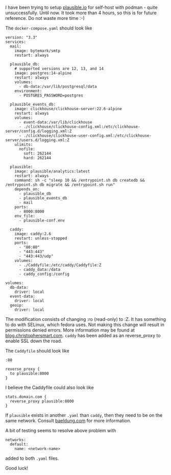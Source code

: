 I have been trying to setup [plausible.io](https://plausible.io/) for self-host with podman - quite unsuccessfully. Until now. It took more than 4 hours, so this is for future reference. Do not waste more time :-)

The `docker-compose.yaml` should look like
```
version: "3.3"
services:
  mail:
    image: bytemark/smtp
    restart: always

  plausible_db:
    # supported versions are 12, 13, and 14
    image: postgres:14-alpine
    restart: always
    volumes:
      - db-data:/var/lib/postgresql/data
    environment:
      - POSTGRES_PASSWORD=postgres

  plausible_events_db:
    image: clickhouse/clickhouse-server:22.6-alpine
    restart: always
    volumes:
      - event-data:/var/lib/clickhouse
      - ./clickhouse/clickhouse-config.xml:/etc/clickhouse-server/config.d/logging.xml:Z
      - ./clickhouse/clickhouse-user-config.xml:/etc/clickhouse-server/users.d/logging.xml:Z
    ulimits:
      nofile:
        soft: 262144
        hard: 262144

  plausible:
    image: plausible/analytics:latest
    restart: always
    command: sh -c "sleep 10 && /entrypoint.sh db createdb && /entrypoint.sh db migrate && /entrypoint.sh run"
    depends_on:
      - plausible_db
      - plausible_events_db
      - mail
    ports:
      - 8000:8000
    env_file:
      - plausible-conf.env

  caddy:
    image: caddy:2.6
    restart: unless-stopped
    ports:
      - "80:80"
      - "443:443"
      - "443:443/udp"
    volumes:
      - ./Caddyfile:/etc/caddy/Caddyfile:Z
      - caddy_data:/data
      - caddy_config:/config

volumes:
  db-data:
    driver: local
  event-data:
    driver: local
  geoip:
    driver: local
```
The modification consists of changing :ro (read-only) to :Z. It has something to do with SELinux, which fedora uses. Not making this change will result in permissions denied errors. More information may be found at [blog.christophersmart.com](https://blog.christophersmart.com/2021/01/31/podman-volumes-and-selinux/). `caddy` has been added as an reverse_proxy to enable SSL down the road.

The `Caddyfile` should look like
```
:80

reverse_proxy {
  to plausible:8000
}
```
I believe the Caddyfile could also look like
```
stats.domain.com {
  reverse_proxy plausible:8000
}
```
If `plausible` exists in another `.yaml` than `caddy`, then they need to be on the same network. Consult [baeldung.com](https://www.baeldung.com/ops/docker-compose-communication) for more information.

A bit of testing seems to resolve above problem with
```
networks:
  default:
    name: <network-name>
```
added to both `.yaml` files.

Good luck!
